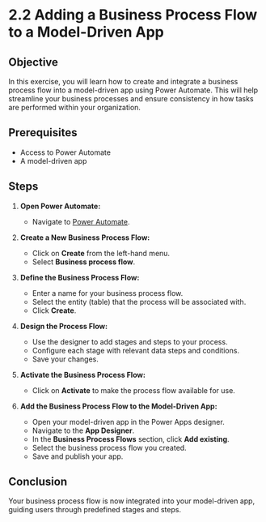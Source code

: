 # 2.2 Adding a Business Process Flow to a Model-Driven App
## Objective

In this exercise, you will learn how to create and integrate a business process flow into a model-driven app using Power Automate. This will help streamline your business processes and ensure consistency in how tasks are performed within your organization.
## Prerequisites
- Access to Power Automate
- A model-driven app

## Steps

1. **Open Power Automate:**
    - Navigate to [Power Automate](https://flow.microsoft.com/).

2. **Create a New Business Process Flow:**
    - Click on **Create** from the left-hand menu.
    - Select **Business process flow**.

3. **Define the Business Process Flow:**
    - Enter a name for your business process flow.
    - Select the entity (table) that the process will be associated with.
    - Click **Create**.

4. **Design the Process Flow:**
    - Use the designer to add stages and steps to your process.
    - Configure each stage with relevant data steps and conditions.
    - Save your changes.

5. **Activate the Business Process Flow:**
    - Click on **Activate** to make the process flow available for use.

6. **Add the Business Process Flow to the Model-Driven App:**
    - Open your model-driven app in the Power Apps designer.
    - Navigate to the **App Designer**.
    - In the **Business Process Flows** section, click **Add existing**.
    - Select the business process flow you created.
    - Save and publish your app.

## Conclusion
Your business process flow is now integrated into your model-driven app, guiding users through predefined stages and steps.
